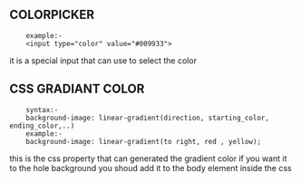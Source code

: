 COLORPICKER
-----------
        example:-
        <input type="color" value="#009933">

it is a special input that can use to select the color

CSS GRADIANT COLOR
------------------

        syntax:-
        background-image: linear-gradient(direction, starting_color, ending_color,..)
        example:-
        background-image: linear-gradient(to right, red , yellow);

this is the css property that can generated the gradient color
if you want it to the hole background you shoud add it to the body element inside the css




